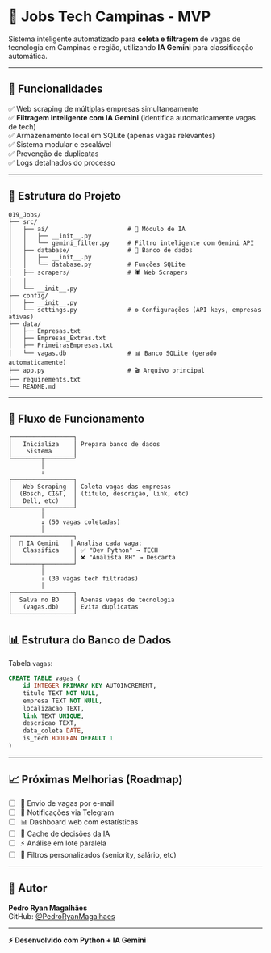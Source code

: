 # 🎯 Jobs Tech Campinas - MVP

Sistema inteligente automatizado para **coleta e filtragem** de vagas de tecnologia em Campinas e região, utilizando **IA Gemini** para classificação automática.

---

## 🚀 **Funcionalidades**

✅ Web scraping de múltiplas empresas simultaneamente  
✅ **Filtragem inteligente com IA Gemini** (identifica automaticamente vagas de tech)  
✅ Armazenamento local em SQLite (apenas vagas relevantes)  
✅ Sistema modular e escalável  
✅ Prevenção de duplicatas  
✅ Logs detalhados do processo  

---

## 📁 **Estrutura do Projeto**

```
019_Jobs/
├── src/
│   ├── ai/                      # 🤖 Módulo de IA
│   │   ├── __init__.py
│   │   └── gemini_filter.py     # Filtro inteligente com Gemini API
│   ├── database/                # 💾 Banco de dados
│   │   ├── __init__.py
│   │   └── database.py          # Funções SQLite
│   ├── scrapers/                # 🕷️ Web Scrapers
│   │   
│   └── __init__.py
├── config/
│   ├── __init__.py
│   └── settings.py              # ⚙️ Configurações (API keys, empresas ativas)
├── data/
│   ├── Empresas.txt
│   ├── Empresas_Extras.txt
│   ├── PrimeirasEmpresas.txt
│   └── vagas.db                 # 📊 Banco SQLite (gerado automaticamente)
├── app.py                       # 🎬 Arquivo principal
├── requirements.txt
└── README.md
```

---

## 🔄 **Fluxo de Funcionamento**

```
┌─────────────────┐
│   Inicializa    │ Prepara banco de dados
│    Sistema      │
└────────┬────────┘
         │
         ↓
┌─────────────────┐
│   Web Scraping  │ Coleta vagas das empresas
│  (Bosch, CI&T,  │ (título, descrição, link, etc)
│   Dell, etc)    │
└────────┬────────┘
         │
         ↓ (50 vagas coletadas)
         │
┌─────────────────┐
│  🤖 IA Gemini   │ Analisa cada vaga:
│   Classifica    │ ✅ "Dev Python" → TECH
│                 │ ❌ "Analista RH" → Descarta
└────────┬────────┘
         │
         ↓ (30 vagas tech filtradas)
         │
┌─────────────────┐
│  Salva no BD    │ Apenas vagas de tecnologia
│   (vagas.db)    │ Evita duplicatas
└─────────────────┘
```



## 📊 **Estrutura do Banco de Dados**

Tabela `vagas`:
```sql
CREATE TABLE vagas (
    id INTEGER PRIMARY KEY AUTOINCREMENT,
    titulo TEXT NOT NULL,
    empresa TEXT NOT NULL,
    localizacao TEXT,
    link TEXT UNIQUE,
    descricao TEXT,
    data_coleta DATE,
    is_tech BOOLEAN DEFAULT 1
)
```

---

## 📈 **Próximas Melhorias (Roadmap)**

- [ ] 📧 Envio de vagas por e-mail
- [ ] 💬 Notificações via Telegram
- [ ] 📊 Dashboard web com estatísticas
- [ ] 🔄 Cache de decisões da IA
- [ ] ⚡ Análise em lote paralela
- [ ] 🎯 Filtros personalizados (seniority, salário, etc)

---


## 👤 **Autor**

**Pedro Ryan Magalhães**  
GitHub: [@PedroRyanMagalhaes](https://github.com/PedroRyanMagalhaes)

---


**⚡ Desenvolvido com Python + IA Gemini**
